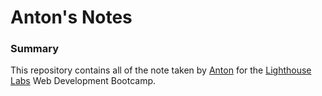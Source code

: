 # Anton's Notes

### Summary 


This repository contains all of the note taken by [Anton](https://github.com/antosha-85) for the [Lighthouse Labs](https://www.lighthouselabs.ca/) Web Development Bootcamp.
